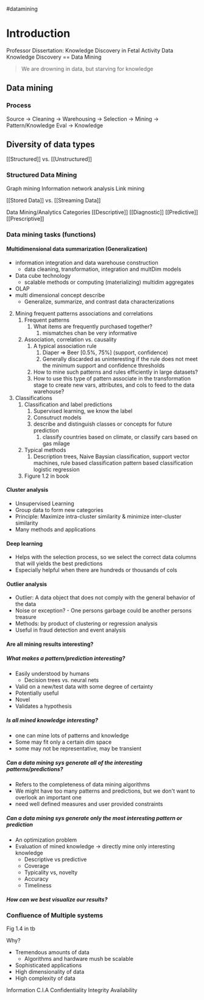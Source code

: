 #datamining
# Introduction
Professor Dissertation: Knowledge Discovery in Fetal Activity Data
Knowledge Discovery == Data Mining

> We are drowning in data, but starving for knowledge

## Data mining
### Process
Source -> Cleaning -> Warehousing -> Selection -> Mining -> Pattern/Knowledge Eval -> Knowledge

## Diversity of data types
[[Structured]] vs. [[Unstructured]]

### Structured Data Mining
Graph mining
Information network analysis
Link mining

[[Stored Data]] vs. [[Streaming Data]]

Data Mining/Analytics Categories
[[Descriptive]]
[[Diagnostic]]
[[Predictive]]
[[Prescriptive]]

### Data mining tasks (functions)
#### Multidimensional data summarization (Generalization)
-  information integration and data warehouse construction
	- data cleaning, transformation, integration and multDim models
-  Data cube technology
	- scalable methods or computing (materializing) multidim aggregates
- OLAP
-  multi dimensional concept describe 
	- Generalize, summarize, and contrast data characterizations
2. Mining frequent patterns associations and correlations
	1. Frequent patterns
		1. What items are frequently purchased together?
			1. mismatches chan be very informative
	2. Association, correlation vs. causality
		1. A typical association rule
			1. Diaper => Beer [0.5%, 75%] (support, confidence)
			2. Generally discarded as uninteresting if the rule does not meet the minimum support and confidence thresholds
		2. How to mine such patterns and rules efficiently in large datasets?
		3. How to use this type of pattern associate in the transformation stage to create new vars, attributes, and cols to feed to the data warehouse?
3. Classifications
	1. Classification and label predictions
		1. Supervised learning, we know the label
		2. Consutruct models 
		3. describe and distinguish classes or concepts for future prediction
			1. classify countries based on climate, or classify cars based on gas milage
	2. Typical methods
		1. Description trees, Naive Baysian classification, support vector machines, rule based classification pattern based classification logistic regression
	3. Figure 1.2 in book
#### Cluster analysis
- Unsupervised Learning
- Group data to form new categories
- Principle: Maximize intra-cluster similarity & minimize inter-cluster similarity
- Many methods and applications
#### Deep learning
- Helps with the selection process, so we select the correct data columns that will yields the best predictions
- Especially helpful when there are hundreds or thousands of cols
#### Outlier analysis
- Outlier: A data object that does not comply with the general behavior of the data
- Noise or exception? - One persons garbage could be another persons treasure
- Methods: by product of clustering or regression analysis
- Useful in fraud detection and event analysis
#### Are all mining results interesting?
##### What makes a pattern/prediction interesting?
- Easily understood by humans
	- Decision trees vs. neural nets
- Valid on a new/test data with some degree of certainty
- Potentially useful
- Novel
- Validates a hypothesis
##### Is all mined knowledge interesting?
- one can mine lots of patterns and knowledge
- Some may fit only a certain dim space
- some may not be representative, may be transient
##### Can a data mining sys generate all of the interesting patterns/predictions?
- Refers to the completeness of data mining algorithms
- We might have too many patterns and predictions, but we don't want to overlook an important one
- need well defined measures and user provided constraints
##### Can a data mining sys generate only the most interesting pattern or prediction
- An optimization problem
- Evaluation of mined knowledge -> directly mine only interesting knowledge
	- Descriptive vs predictive
	- Coverage
	- Typicality vs, novelty 
	- Accuracy
	- Timeliness
##### How can we best visualize our results?

### Confluence of Multiple systems
Fig 1.4 in tb

Why?
- Tremendous amounts of data
	- Algorithms and hardware mush be scalable
- Sophisticated applications
- High dimensionality of data
- High complexity of data

Information C.I.A
Confidentiality
Integrity
Availability